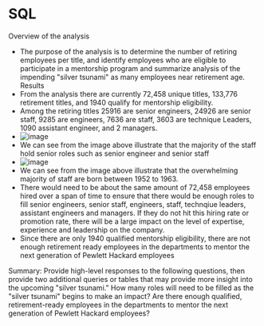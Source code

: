 # SQL

Overview of the analysis
  - The purpose of the analysis is to determine the number of retiring employees per title, and identify employees who are eligible to participate in a mentorship program and summarize analysis of the impending "silver tsunami" as many employees near retirement age. 
Results
  - From the analysis there are currently 72,458 unique titles, 133,776 retirement titles, and 1940 qualify for mentorship eligibility.
  - Among the retiring titles 25916 are senior engineers, 24926 are senior staff, 9285	are engineers, 7636	are staff, 3603 are	technique Leaders, 1090	assistant engineer, and 2 managers.
  - ![image](https://user-images.githubusercontent.com/107594143/183225026-93b48a18-5844-4f84-aae4-281167410336.png)
  - We can see from the image above illustrate that the majority of the staff hold senior roles such as senior engineer and senior staff
  - ![image](https://user-images.githubusercontent.com/107594143/183228845-f59c24ab-7add-41dd-a2e1-84a445e21539.png)
  - We can see from the image above illustrate that the overwhelming majority of staff are born between 1952 to 1963.
  - There would need to be about the same amount of 72,458 employees hired over a span of time to ensure that there would be enough roles to fill senior engineers,           senior staff, engineers, staff, technqiue leaders, assistant engineers and managers. If they do not hit this hiring rate or promotion rate, there will be a large       impact on the level of expertise, experience and leadership on the company.
  - Since there are only 1940 qualified mentorship eligibility, there are not enough retirement ready employees in the departments to mentor the next generation of           Pewlett Hackard employees
  
Summary: Provide high-level responses to the following questions, then provide two additional queries or tables that may provide more insight into the upcoming "silver tsunami."
How many roles will need to be filled as the "silver tsunami" begins to make an impact?
Are there enough qualified, retirement-ready employees in the departments to mentor the next generation of Pewlett Hackard employees?
